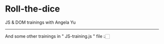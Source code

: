 # Roll-the-dice
JS &amp; DOM trainings with Angela Yu
<hr>
And some other trainings in " JS-training.js " file 👆🏻
